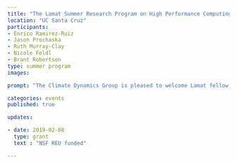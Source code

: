 ```yaml
---
title: "The Lamat Summer Research Program on High Performance Computing in Astrophysics"
location: "UC Santa Cruz"
participants:
- Enrico Ramirez-Ruiz 
- Jason Prochaska
- Ruth Murray-Clay
- Nicole Feldl
- Brant Robertson
type: summer program
images:

prompt: "The Climate Dynamics Group is pleased to welcome Lamat fellow, Emiliia Dyrenkova. Lamat is an 8-week program, June 21st-August 14th, 2020, designed to introduce students to astrophysical research methods and tools through original projects in computational astrophysics. The program targets science and engineering undergraduates currently enrolled in California community colleges."

categories: events
published: true

updates:

- date: 2019-02-08
  type: grant
  text : "NSF REU funded"

---
```



